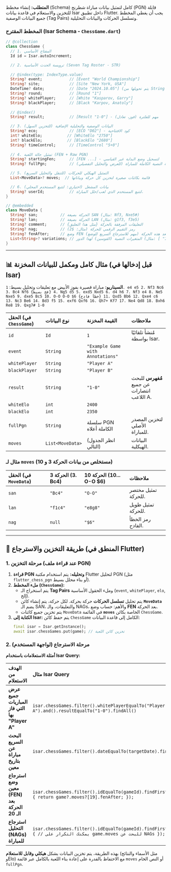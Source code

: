 **المتطلب:** إنشاء مخطط (Schema) كامل لتمثيل بيانات مباراة شطرنج (PGN) قابلة للتخزين والاستعلام في قاعدة بيانات Isar داخل تطبيق Flutter. يجب أن يغطي المخطط جميع البيانات الوصفية (Tag Pairs) وتسلسل الحركات والبيانات التحليلية.

### المخطط المقترح (Isar Schema - `ChessGame.dart`)

```dart
// @collection
class ChessGame {
  // 1. المفتاح الأساسي
  Id id = Isar.autoIncrement;

  // 2. ترويسة الحدث الأساسية (Seven Tag Roster - STR)
  
  // @index(type: IndexType.value)
  String? event;            // [Event "World Championship"]
  String? site;             // [Site "New York, USA"]
  DateTime? date;           // [Date "2024.10.05"] (يتم تحويلها من String إلى DateTime)
  String? round;            // [Round "1"]
  String? whitePlayer;      // [White "Kasparov, Garry"]
  String? blackPlayer;      // [Black "Karpov, Anatoly"]
  
  // @index()
  String? result;           // [Result "1-0"] - مهم للفلترة (فوز، تعادل)

  // 3. البيانات الوصفية والتحليلية الإضافية (للتخزين السهل)
  String? eco;              // [ECO "D02"] - كود الافتتاحية
  int? whiteElo;           // [WhiteElo "2750"]
  int? blackElo;           // [BlackElo "2680"]
  String? timeControl;      // [TimeControl "5+0"]
  
  // 4. تمثيل حالة اللعبة (FEN + Raw PGN)
  String? startingFen;      // [FEN ...] - لتسجيل وضع البداية غير القياسي
  String? fullPgn;          // السلسلة النصية الكاملة للمباراة (للعرض والتحليل التفصيلي)

  // 5. التمثيل الهيكلي للحركات (للتنقل والتحليل السريع)
  List<MoveData>? moves;  // قائمة بكائنات صغيرة لتخزين كل حركة وبياناتها

  // 6. بيانات المشغل (اختياري: لتتبع المستخدم المحلي)
  String? userId;           // لتتبع المستخدم الذي لعب/حلل المباراة.
}

// @embedded
class MoveData {
  String? san;          // الحركة بصيغة SAN (مثال: Nf3, Nxe5#)
  String? lan;          // الحركة بصيغة LAN (مثال: g1f3, f3e5)
  String? comment;      // التعليقات المرفقة بالحركة {مثل هذا التعليق}
  String? nag;          // رمز التقييم الرقمي للحركة (مثال: $2)
  String? fenAfter;     // وضع FEN بعد هذه الحركة (مهم للاسترجاع السريع للوضع)
  List<String>? variations; // المتغيرات النصية (القوسين) لهذا الدور (مثال: [ "1... c5 {الدفاع الصقلي}" ] )
}
```

-----

## 📊 مثال كامل ومكمل للبيانات المخزنة (قبل إدخالها في Isar)

**السيناريو:** مباراة قصيرة بفوز الأبيض مع تعليقات وتحليل بسيط: `1. e4 e5 2. Nf3 Nc6 3. Bc4 Nf6 {فخ بسيط} 4. Ng5 d5 5. exd5 Nxd5 6. d4 h6 7. Nf3 e4 8. Ne5 Nxe5 9. dxe5 Bc5 10. O-O O-O $6 {خطأ فادح} 11. Qxd5 Bb6 12. Qxe4 c6 13. Nc3 Be6 14. Bd3 f5 15. exf6 Qxf6 16. Qh7+ Kf7 17. Ne4 Qd8 18. Bxh6 Re8 19. Qxg7# 1-0`

| الحقل (في `ChessGame`) | نوع البيانات | القيمة المخزنة | ملاحظات |
| :--- | :--- | :--- | :--- |
| `id` | `Id` | `1` | مُنشأ تلقائيًا بواسطة Isar. |
| `event` | `String` | `"Example Game with Annotations"` | |
| `whitePlayer` | `String` | `"Player A"` | |
| `blackPlayer` | `String` | `"Player B"` | |
| `result` | `String` | `"1-0"` | **مُفهرس** للبحث عن جميع انتصارات اللاعب A. |
| `whiteElo` | `int` | `2400` | |
| `blackElo` | `int` | `2350` | |
| `fullPgn` | `String` | سلسلة PGN الكاملة أعلاه | لتخزين المصدر الأصلي للمباراة. |
| `moves` | `List<MoveData>` | (انظر الجدول التالي) | البيانات الهيكلية. |

### مثال لـ `moves` (مستخلص من بيانات الحركة 3 و 10)

| الحقل (في `MoveData`) | الحركة 3 (3. Bc4) | الحركة 10 (10... O-O $6) | ملاحظات |
| :--- | :--- | :--- | :--- |
| `san` | `"Bc4"` | `"O-O"` | تمثيل مختصر للحركة. |
| `lan` | `"f1c4"` | `"e8g8"` | تمثيل طويل للحركة. |
| `nag` | `null` | `"$6"`| رمز الخطأ الفادح. | |`comment`|`null`|`null`| | |`fenAfter`|`"r1bqkb1r/pppp1ppp/2n2n2/4p3/2B1P3/5N2/PPPP1PPP/RNBQK2R b KQkq - 3 3"`|`"r1bq1rk1/ppp2ppp/2p5/2b1P3/2BPP3/5N2/PPP2PPP/RNBQ1RK1 w - - 0 11"\` | وضع اللوحة بعد هذه الحركة. |

-----

## 💾 طريقة التخزين والاسترجاع (المنطق في Flutter)

### 1\. مرحلة التخزين (عند قراءة ملف PGN)

1.  **قراءة PGN وتحليله:** يتم استخدام مكتبة Flutter لتحليل PGN (مثل `flutter_chess_pgn` أو بناء محلل بسيط).
2.  **ملء المخطط (`ChessGame`):**
      * يتم استخراج الـ **Tag Pairs** وملء الحقول الأساسية (`event`, `whitePlayer`, `elo`, إلخ).
      * يتم تحليل **تسلسل الحركات** حركة بحركة. لكل حركة، يتم إنشاء كائن **`MoveData`** يضم الـ SAN، والتعليقات، والـ NAGs، والأهم: حساب وضع **FEN** بعد الحركة.
      * يتم تخزين جميع كائنات `MoveData` في القائمة **`moves`** الخاصة بكائن `ChessGame`.
3.  **الكتابة إلى Isar:** يتم حفظ كائن `ChessGame` الكامل إلى قاعدة البيانات:
    ```dart
    final isar = Isar.getInstance();
    await isar.chessGames.put(game); // تخزين كائن اللعبة
    ```

### 2\. مرحلة الاسترجاع (لواجهة المستخدم)

**أمثلة الاستعلامات باستخدام Isar Query:**

| الهدف من الاستعلام | مثال Isar Query |
| :--- | :--- |
| **عرض جميع المباريات التي فاز بها "Player A"** | `isar.chessGames.filter().whitePlayerEqualTo("Player A").and().resultEqualTo("1-0").findAll()` |
| **البحث السريع عن مباراة بتاريخ معين** | `isar.chessGames.filter().dateEqualTo(targetDate).findAll()` |
| **استرجاع وضع معين (FEN) بعد الحركة الـ 20** | `isar.chessGames.filter().idEqualTo(gameId).findFirst().then((game) { return game?.moves?[19].fenAfter; });` |
| **استرجاع التحليل (NAGs) للمباراة** | `isar.chessGames.filter().idEqualTo(gameId).findFirst().then((game) { // يمكنك التكرار على game.moves للبحث عن NAGs });` |

بهذه الطريقة، يتم تخزين البيانات بشكل **هيكلي وقابل للاستعلام** (مثل الأسماء والنتائج وElo) مع الاحتفاظ بالقدرة على إعادة بناء اللعبة بالكامل عبر قائمة `moves` أو النص الخام `fullPgn`.
